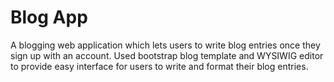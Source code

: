 # Blog App
A blogging web application which lets users to write blog entries once they sign up with an account. 
Used bootstrap blog template and WYSIWIG editor to provide easy interface for users to write and format their blog entries.
